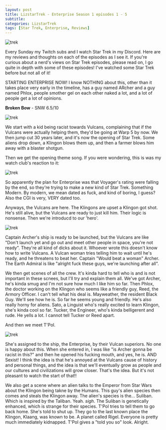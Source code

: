 ```yaml
---
layout: post
title: LizstarTrek - Enterprise Season 1 episodes 1 - 5
subtitle: 
categories: LizstarTrek
tags: [Star Trek, Enterprise, Reviews]
---
```



<img src="https://imgur.com/IVV1wHl.png" alt="trek">

Every Sunday my Twitch subs and I watch Star Trek in my Discord. Here are my reviews and thoughts on each of the episodes as I see it. If you're curious about a nerd's views on Star Trek episodes, please read on, I go quite in depth with some of these episodes! I've watched some Star Trek before but not all of it!

STARTING ENTERPRISE NOW! I know NOTHING about this, other than it takes place very early in the timeline, has a guy named ARcher and a guy named Phlox, people smother gel on each other naked a lot, and a lot of people get a lot of opinions.



**Broken Bow** - SNW
6.5/10

<img src="https://imgur.com/vgoPgE9.png" alt="trek">

We start with a kid being racist towards Vulcans, complaining that if the Vulcans were actually helping them, they'd be going at Warp 5 by now. We then jump cut 30 years later, and it's now the opening of Star Trek. Some aliens drop down, a Klingon blows them up, and then a farmer blows him away with a blaster shotgun.

Then we get the opening theme song. If you were wondering, this is was my watch club's reaction to it:

<img src="https://imgur.com/6ZMdhOd.png" alt="trek">

So apparently the plan for Enterprise was that Voyager's rating were falling by the end, so they're trying to make a new kind of Star Trek. Something Modern. By modern, we mean dated as fuck, and kind of boring, I guess? Also the CGI is very, VERY dated too.

Anyways, the Vulcans are here. The Klingons are upset a Klingon got shot. He's still alive, but the Vulcans are ready to just kill him. Their logic is nonsense. Then we're introducd to our 'hero'.

<img src="https://imgur.com/c9gbUUj.png" alt="trek">

Captain Archer's ship is ready to be launched, but the Vulcans are like "Don't launch yet and go out and meet other people in space, you're not ready". They're all kind of dicks about it. Whoever wrote this doesn't know how to write Vulcans. A Vulcan woman tries telling him to wait until he's ready, and he threatens to beat her. Captain "Would beat a woman" Archer. The Earth Admiral is like "alright fuck these guys, we're launching after all".

We then get scenes of all the crew. It's kinda hard to tell who is and is not important in these scnees, but I'll try and explain them all. We've got Archer, he's kinda smug and I'm not sure how much I like him so far. Then Phlox, the doctor working on the Klingon who seems like a friendly guy, Reed, the Armory Officer. I can't tell what his deal is. Mayweather, the resident Black Guy. We'll see how he is. So far he seems young and friendly. He's also really horny for aliens. Sato, a Linguist who's really excited to learn Klingon, she's kinda cool so far. Tucker, the Engineer, who's kinda belligerent and rude. He yells a lot. I cannot tell Tucker or Reed apart.

And then we meet T'Pol.

<img src="https://imgur.com/0rhsVB0.png" alt="trek">

She's assigned to the ship, the Enterprise, by their Vulcan superiors. No one is happy about this. When she entered in, I was like "is Archer gonna be racist in this?" and then he opened his fucking mouth, and yes, he is. AND Sexist! I think the idea is that he's annoyed at the Vulcans cause of history and personal things, and the idea is that we'll eventually grow as people and our cultures and civilizations will grow closer. That's the idea. But it's not pleasant to watch the start of that!!

We also get a scene where an alien talks to the Emperor from Star Wars about the Klingon being takne by the Humans. This guy's alien species then comes and steals the Klingon away. The alien's species is the... Suliban. Which is inspired by the Taliban. Yeah. *sigh*. The Suliban is genetically enhanced, which is strange for their species. T'Pol tries to tell them to go back home. She's told to shut up. They go to the last known place the Klingon, Klaang, was known to be. A planet called Rigel. Everyone is pretty much immediately kidnapped. T'Pol gives a "told you so" look. Alright.

